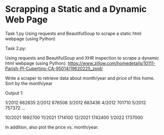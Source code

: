 # Scrapping a Static and a Dynamic Web Page
Task 1.py
Using requests and BeautifulSoup to scrape a static html webpage (using Python)

Task 2.py:

Using requests and BeautifulSoup and XHR inspection to scrape a dynamic html webpage (using Python):
https://www.zillow.com/homedetails/10111-Parish-Pl-Cupertino-CA-95014/19620225_zpid/
 

Write a scraper to retrieve data about month/year and price of this home. Sort by the month/year

Output 1:

1/2012	662835
2/2012	676508
3/2012	683436
4/2012	701710
5/2012	757372
…

10/2021	1692700
11/2021	1714100
12/2021	1742400
1/2022	1737000

In addition, also plot the price vs. month/year.

